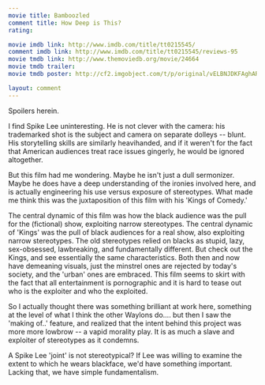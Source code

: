 ```yaml
---
movie title: Bamboozled
comment title: How Deep is This?
rating: 

movie imdb link: http://www.imdb.com/title/tt0215545/
comment imdb link: http://www.imdb.com/title/tt0215545/reviews-95
movie tmdb link: http://www.themoviedb.org/movie/24664
movie tmdb trailer: 
movie tmdb poster: http://cf2.imgobject.com/t/p/original/vELBNJDKFAghARbAYgRVRj3U12a.jpg

layout: comment
---
```


Spoilers herein.

I find Spike Lee uninteresting. He is not clever with the camera: his trademarked shot is the subject and camera on separate dolleys -- blunt. His storytelling skills are similarly heavihanded, and if it weren't for the fact that American audiences treat race issues gingerly, he would be ignored altogether.

But this film had me wondering. Maybe he isn't just a dull sermonizer. Maybe he does have a deep understanding of the ironies involved here, and is actually engineering his use versus exposure of stereotypes. What made me think this was the juxtaposition of this film with his 'Kings of Comedy.'

The central dynamic of this film was how the black audience was the pull for the (fictional) show, exploiting narrow stereotypes. The central dynamic of 'Kings' was the pull of black audiences for a real show, also exploiting narrow stereotypes. The old stereotypes relied on blacks as stupid, lazy, sex-obsessed, lawbreaking, and fundamentally different. But check out the Kings, and see essentially the same characteristics. Both then and now have demeaning visuals, just the minstrel ones are rejected by today's society, and the 'urban' ones are embraced. This film seems to skirt with the fact that all entertainment is pornographic and it is hard to tease out who is the exploiter and who the exploited.

So I actually thought there was something brilliant at work here, something at the level of what I think the other Waylons do.... but then I saw the 'making of..' feature, and realized that the intent behind this project was more more lowbrow -- a vapid morality play. It is as much a slave and exploiter of stereotypes as it condemns. 

A Spike Lee 'joint' is not stereotypical? If Lee was willing to examine the extent to which he wears blackface, we'd have something important. Lacking that, we have simple fundamentalism.